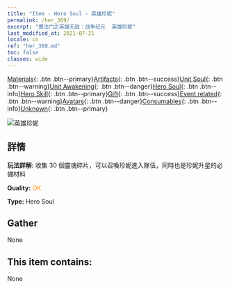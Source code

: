 ```yaml
---
title: "Item - Hero Soul - 英雄珍妮"
permalink: /her_369/
excerpt: "魔法门之英雄无敌：战争纪元  英雄珍妮"
last_modified_at: 2021-07-21
locale: cn
ref: "her_369.md"
toc: false
classes: wide
---
```

 [Materials](/ItemsCN/){: .btn .btn--primary}[Artifacts](/ItemsCN/Artifacts/){: .btn .btn--success}[Unit Soul](/ItemsCN/UnitSoul/){: .btn .btn--warning}[Unit Awakening](/ItemsCN/UnitAwakening/){: .btn .btn--danger}[Hero Soul](/ItemsCN/HeroSoul/){: .btn .btn--info}[Hero Skill](/ItemsCN/HeroSkill/){: .btn .btn--primary}[Gift](/ItemsCN/Gift/){: .btn .btn--success}[Event related](/ItemsCN/Events/){: .btn .btn--warning}[Avatars](/ItemsCN/Avatars/){: .btn .btn--danger}[Consumables](/ItemsCN/Consumables/){: .btn .btn--info}[Unknown](/ItemsCN/Unknown/){: .btn .btn--primary}

 ![英雄珍妮](/images/h/h_Gem.jpg)

## 詳情
 **玩法詳解:** 收集 30 個靈魂碎片，可以召喚珍妮進入隊伍，同時也是珍妮升星的必備材料

 **Quality:** <span style="color: #FF8C00">OK</span>

 **Type:** Hero Soul

## Gather

  None

## This item contains:

  None

